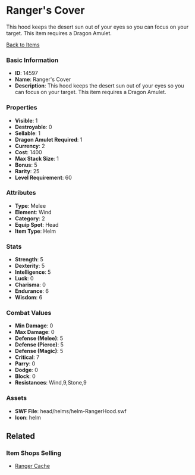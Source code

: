 # Ranger's Cover

This hood keeps the desert sun out of your eyes so you can focus on your target. This item requires a Dragon Amulet.

[Back to Items](../items.md)

### Basic Information

- **ID**: 14597
- **Name**: Ranger&#039;s Cover
- **Description**: This hood keeps the desert sun out of your eyes so you can focus on your target. This item requires a Dragon Amulet.

### Properties

- **Visible**: 1
- **Destroyable**: 0
- **Sellable**: 1
- **Dragon Amulet Required**: 1
- **Currency**: 2
- **Cost**: 1400
- **Max Stack Size**: 1
- **Bonus**: 5
- **Rarity**: 25
- **Level Requirement**: 60

### Attributes

- **Type**: Melee
- **Element**: Wind
- **Category**: 2
- **Equip Spot**: Head
- **Item Type**: Helm

### Stats

- **Strength**: 5
- **Dexterity**: 5
- **Intelligence**: 5
- **Luck**: 0
- **Charisma**: 0
- **Endurance**: 6
- **Wisdom**: 6

### Combat Values

- **Min Damage**: 0
- **Max Damage**: 0
- **Defense (Melee)**: 5
- **Defense (Pierce)**: 5
- **Defense (Magic)**: 5
- **Critical**: 7
- **Parry**: 0
- **Dodge**: 0
- **Block**: 0
- **Resistances**: Wind,9,Stone,9

### Assets

- **SWF File**: head/helms/helm-RangerHood.swf
- **Icon**: helm

## Related

### Item Shops Selling

- [Ranger Cache](../item-shops/462-ranger-cache.md)

